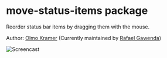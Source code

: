 # move-status-items package

Reorder status bar items by dragging them with the mouse.

Author: [Olmo Kramer](https://github.com/olmokramer)
(Currently maintained by [Rafael Gawenda](https://github.com/rgawenda))

![Screencast](https://raw.githubusercontent.com/rgawenda/atom-move-status-items/master/screencast.gif)